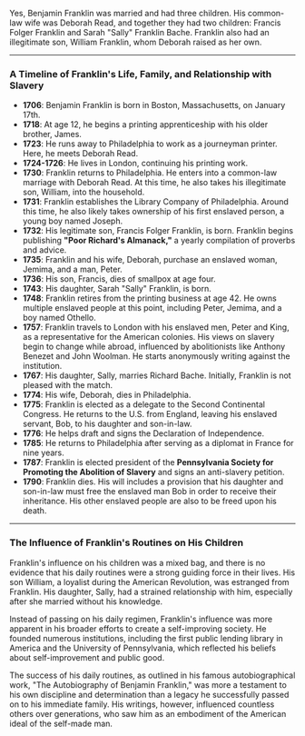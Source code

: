 Yes, Benjamin Franklin was married and had three children. His common-law wife was Deborah Read, and together they had two children: Francis Folger Franklin and Sarah "Sally" Franklin Bache. Franklin also had an illegitimate son, William Franklin, whom Deborah raised as her own.

***

### A Timeline of Franklin's Life, Family, and Relationship with Slavery

* **1706**: Benjamin Franklin is born in Boston, Massachusetts, on January 17th.
* **1718**: At age 12, he begins a printing apprenticeship with his older brother, James.
* **1723**: He runs away to Philadelphia to work as a journeyman printer. Here, he meets Deborah Read.
* **1724-1726**: He lives in London, continuing his printing work.
* **1730**: Franklin returns to Philadelphia. He enters into a common-law marriage with Deborah Read. At this time, he also takes his illegitimate son, William, into the household.
* **1731**: Franklin establishes the Library Company of Philadelphia. Around this time, he also likely takes ownership of his first enslaved person, a young boy named Joseph.
* **1732**: His legitimate son, Francis Folger Franklin, is born. Franklin begins publishing **"Poor Richard's Almanack,"** a yearly compilation of proverbs and advice.
* **1735**: Franklin and his wife, Deborah, purchase an enslaved woman, Jemima, and a man, Peter.
* **1736**: His son, Francis, dies of smallpox at age four.
* **1743**: His daughter, Sarah "Sally" Franklin, is born.
* **1748**: Franklin retires from the printing business at age 42. He owns multiple enslaved people at this point, including Peter, Jemima, and a boy named Othello.
* **1757**: Franklin travels to London with his enslaved men, Peter and King, as a representative for the American colonies. His views on slavery begin to change while abroad, influenced by abolitionists like Anthony Benezet and John Woolman. He starts anonymously writing against the institution.
* **1767**: His daughter, Sally, marries Richard Bache. Initially, Franklin is not pleased with the match.
* **1774**: His wife, Deborah, dies in Philadelphia.
* **1775**: Franklin is elected as a delegate to the Second Continental Congress. He returns to the U.S. from England, leaving his enslaved servant, Bob, to his daughter and son-in-law.
* **1776**: He helps draft and signs the Declaration of Independence.
* **1785**: He returns to Philadelphia after serving as a diplomat in France for nine years.
* **1787**: Franklin is elected president of the **Pennsylvania Society for Promoting the Abolition of Slavery** and signs an anti-slavery petition.
* **1790**: Franklin dies. His will includes a provision that his daughter and son-in-law must free the enslaved man Bob in order to receive their inheritance. His other enslaved people are also to be freed upon his death.

***

### The Influence of Franklin's Routines on His Children

Franklin's influence on his children was a mixed bag, and there is no evidence that his daily routines were a strong guiding force in their lives. His son William, a loyalist during the American Revolution, was estranged from Franklin. His daughter, Sally, had a strained relationship with him, especially after she married without his knowledge.

Instead of passing on his daily regimen, Franklin's influence was more apparent in his broader efforts to create a self-improving society. He founded numerous institutions, including the first public lending library in America and the University of Pennsylvania, which reflected his beliefs about self-improvement and public good. 

The success of his daily routines, as outlined in his famous autobiographical work, "The Autobiography of Benjamin Franklin," was more a testament to his own discipline and determination than a legacy he successfully passed on to his immediate family. His writings, however, influenced countless others over generations, who saw him as an embodiment of the American ideal of the self-made man.
